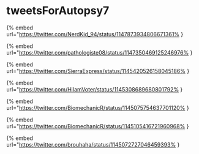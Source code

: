 # tweetsForAutopsy7

{% embed url="https://twitter.com/NerdKid_94/status/1147873934806671361% }

{% embed url="https://twitter.com/pathologiste08/status/1147350469125246976% }

{% embed url="https://twitter.com/SierraExpress/status/1145420526158045186% }

{% embed url="https://twitter.com/HiIamVoter/status/1145308689680801792% }

{% embed url="https://twitter.com/BiomechanicR/status/1145075754637701120% }

{% embed url="https://twitter.com/BiomechanicR/status/1145105416721960968% }

{% embed url="https://twitter.com/brouhaha/status/1145072727046459393% }

